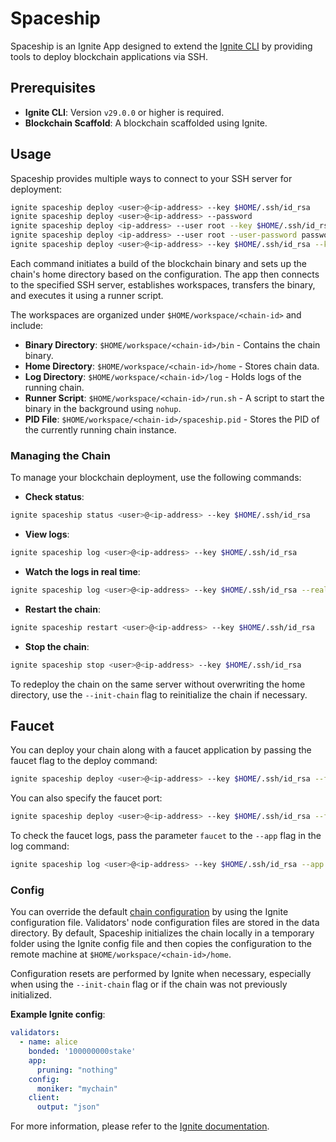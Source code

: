 # Spaceship

Spaceship is an Ignite App designed to extend the [Ignite CLI](https://github.com/ignite/cli) by providing tools to deploy blockchain applications via SSH.

## Prerequisites

* **Ignite CLI**: Version `v29.0.0` or higher is required.
* **Blockchain Scaffold**: A blockchain scaffolded using Ignite.

## Usage

Spaceship provides multiple ways to connect to your SSH server for deployment:

```sh
ignite spaceship deploy <user>@<ip-address> --key $HOME/.ssh/id_rsa
ignite spaceship deploy <user>@<ip-address> --password
ignite spaceship deploy <ip-address> --user root --key $HOME/.ssh/id_rsa
ignite spaceship deploy <ip-address> --user root --user-password password
ignite spaceship deploy <user>@<ip-address> --key $HOME/.ssh/id_rsa --key-password key_password
```

Each command initiates a build of the blockchain binary and sets up the chain's home directory based on the configuration. The app then connects to the specified SSH server, establishes workspaces, transfers the binary, and executes it using a runner script.

The workspaces are organized under `$HOME/workspace/<chain-id>` and include:
- **Binary Directory**: `$HOME/workspace/<chain-id>/bin` - Contains the chain binary.
- **Home Directory**: `$HOME/workspace/<chain-id>/home` - Stores chain data.
- **Log Directory**: `$HOME/workspace/<chain-id>/log` - Holds logs of the running chain.
- **Runner Script**: `$HOME/workspace/<chain-id>/run.sh` - A script to start the binary in the background using `nohup`.
- **PID File**: `$HOME/workspace/<chain-id>/spaceship.pid` - Stores the PID of the currently running chain instance.

### Managing the Chain

To manage your blockchain deployment, use the following commands:

- **Check status**:

```sh
ignite spaceship status <user>@<ip-address> --key $HOME/.ssh/id_rsa
```

- **View logs**:

```sh
ignite spaceship log <user>@<ip-address> --key $HOME/.ssh/id_rsa
```

- **Watch the logs in real time**:

```sh
ignite spaceship log <user>@<ip-address> --key $HOME/.ssh/id_rsa --real-time
```

- **Restart the chain**:

```sh
ignite spaceship restart <user>@<ip-address> --key $HOME/.ssh/id_rsa
```

- **Stop the chain**:

```sh
ignite spaceship stop <user>@<ip-address> --key $HOME/.ssh/id_rsa
```

To redeploy the chain on the same server without overwriting the home directory, use the `--init-chain` flag to reinitialize the chain if necessary.

## Faucet

You can deploy your chain along with a faucet application by passing the faucet flag to the deploy command:

```sh
ignite spaceship deploy <user>@<ip-address> --key $HOME/.ssh/id_rsa --faucet
```

You can also specify the faucet port:

```sh
ignite spaceship deploy <user>@<ip-address> --key $HOME/.ssh/id_rsa --faucet --faucet-port 8077
```

To check the faucet logs, pass the parameter `faucet` to the `--app` flag in the log command:

```sh
ignite spaceship log <user>@<ip-address> --key $HOME/.ssh/id_rsa --app faucet
```

### Config

You can override the default [chain configuration](https://docs.ignite.com/references/config#validators) by using the Ignite configuration file. Validators' node configuration files are stored in the data directory. By default, Spaceship initializes the chain locally in a temporary folder using the Ignite config file and then copies the configuration to the remote machine at `$HOME/workspace/<chain-id>/home`.

Configuration resets are performed by Ignite when necessary, especially when using the `--init-chain` flag or if the chain was not previously initialized.

**Example Ignite config**:

```yaml
validators:
  - name: alice
    bonded: '100000000stake'
    app:
      pruning: "nothing"
    config:
      moniker: "mychain"
    client:
      output: "json"
```

For more information, please refer to the [Ignite documentation](https://docs.ignite.com).

